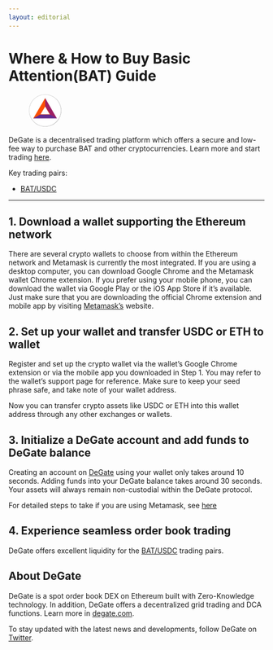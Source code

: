 ```yaml
---
layout: editorial
---
```


# Where & How to Buy Basic Attention(BAT) Guide

<figure><img src="../.gitbook/assets/bat_0x0d8775f648430679a709e98d2b0cb6250d2887ef1716284663694.jpg" alt="BAT" width="64" style="border-radius: 50%;"><figcaption></figcaption></figure>

DeGate is a decentralised trading platform which offers a secure and low-fee way to purchase BAT and other cryptocurrencies. Learn more and start trading [here](https://app.degate.com/trade/USDC/0x0d8775f648430679a709e98d2b0cb6250d2887ef?utm_source=howtobuy).&#x20;

Key trading pairs:

* [BAT/USDC](https://app.degate.com/trade/USDC/0x0d8775f648430679a709e98d2b0cb6250d2887ef?utm_source=howtobuy)

***

## 1. Download a wallet supporting the Ethereum network

There are several crypto wallets to choose from within the Ethereum network and Metamask is currently the most integrated. If you are using a desktop computer, you can download Google Chrome and the Metamask wallet Chrome extension. If you prefer using your mobile phone, you can download the wallet via Google Play or the iOS App Store if it’s available. Just make sure that you are downloading the official Chrome extension and mobile app by visiting [Metamask’s](https://metamask.io/) website.

## 2. Set up your wallet and transfer USDC or ETH to wallet

Register and set up the crypto wallet via the wallet’s Google Chrome extension or via the mobile app you downloaded in Step 1. You may refer to the wallet’s support page for reference. Make sure to keep your seed phrase safe, and take note of your wallet address.&#x20;

Now you can transfer crypto assets like USDC or ETH into this wallet address through any other exchanges or wallets.

## 3. Initialize a DeGate account and add funds to DeGate balance

Creating an account on [DeGate](https://app.degate.com/?utm_source=BAT_howtobuy) using your wallet only takes around 10 seconds. Adding funds into your DeGate balance takes around 30 seconds. Your assets will always remain non-custodial within the DeGate protocol.

For detailed steps to take if you are using Metamask, see [here](https://docs.degate.com/v/product_en/main-features/wallet-connectivity/metamask)

## 4. Experience seamless order book trading

DeGate offers excellent liquidity for the [BAT/USDC](https://app.degate.com/trade/USDC/0x0d8775f648430679a709e98d2b0cb6250d2887ef?utm_source=howtobuy) trading pairs.&#x20;

## About DeGate

DeGate is a spot order book DEX on Ethereum built with Zero-Knowledge technology. In addition, DeGate offers a decentralized grid trading and DCA functions. Learn more in [degate.com](https://degate.com/?utm_source=BAT_howtobuy).

To stay updated with the latest news and developments, follow DeGate on [Twitter](https://twitter.com/degatedex).
